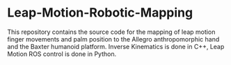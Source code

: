# Leap-Motion-Robotic-Mapping
This repository contains the source code for the mapping of leap motion finger movements and palm position to the Allegro anthropomorphic hand and the Baxter humanoid platform.
Inverse Kinematics is done in C++, Leap Motion ROS control is done in Python.
